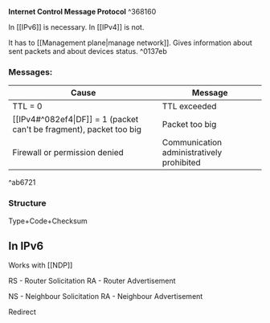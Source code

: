 **Internet Control Message Protocol** ^368160

In [[IPv6]] is necessary. In [[IPv4]] is not.

It has to [[Management plane|manage network]]. Gives information about sent packets and about devices status.   ^0137eb

### Messages:

| Cause                                                               | Message                                   |
| ------------------------------------------------------------------- | ----------------------------------------- |
| TTL = 0                                                             | TTL exceeded                              |
| [[IPv4#^082ef4\|DF]] = 1 (packet can't be fragment), packet too big | Packet too big                            |
| Firewall or permission denied                                       | Communication administratively prohibited |

^ab6721

### Structure
Type+Code+Checksum

## In IPv6
Works with [[NDP]]

RS - Router Solicitation
RA - Router Advertisement

NS - Neighbour Solicitation
RA - Neighbour Advertisement

Redirect